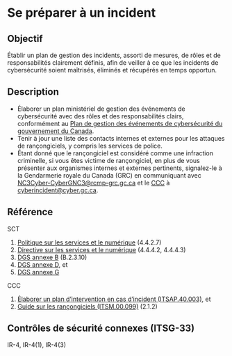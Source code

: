 # Se préparer à un incident

## Objectif

Établir un plan de gestion des incidents, assorti de mesures, de rôles et de responsabilités clairement définis, afin de veiller à ce que les incidents de cybersécurité soient maîtrisés, éliminés et récupérés en temps opportun.

## Description

- Élaborer un plan ministériel de gestion des événements de cybersécurité avec des rôles et des responsabilités clairs, conformément au [Plan de gestion des événements de cybersécurité du gouvernement du Canada](https://www.canada.ca/fr/gouvernement/systeme/gouvernement-numerique/securite-confidentialite-ligne/gestion-securite-identite/plan-gestion-evenements-cybersecurite-gouvernement-canada.html).
- Tenir à jour une liste des contacts internes et externes pour les attaques de rançongiciels, y compris les services de police.
- Étant donné que le rançongiciel est considéré comme une infraction criminelle, si vous êtes victime de rançongiciel, en plus de vous présenter aux organismes internes et externes pertinents, signalez-le à la Gendarmerie royale du Canada (GRC) en communiquant avec NC3Cyber-CyberGNC3@rcmp-grc.gc.ca et le [CCC](https://cyber.gc.ca/fr/cyberincidents) à cyberincident@cyber.gc.ca.

## Référence

SCT

1. [Politique sur les services et le numérique](https://www.tbs-sct.gc.ca/pol/doc-fra.aspx?id=32603) (4.4.2.7)
2. [Directive sur les services et le numérique](https://www.tbs-sct.gc.ca/pol/doc-fra.aspx?id=32601) (4.4.4.2, 4.4.4.3)
3. [DGS annexe B](https://www.tbs-sct.gc.ca/pol/doc-fra.aspx?id=32611) (B.2.3.10)
4. [DGS annexe D](https://www.tbs-sct.gc.ca/pol/doc-fra.aspx?id=32611), et
5. [DGS annexe G](https://www.tbs-sct.gc.ca/pol/doc-fra.aspx?id=32611)

CCC

1. [Élaborer un plan d’intervention en cas d’incident (ITSAP.40.003)](https://cyber.gc.ca/fr/orientation/elaborer-un-plan-dintervention-en-cas-dincident-itsap40003), et
2. [Guide sur les rançongiciels (ITSM.00.099)](https://cyber.gc.ca/fr/orientation/guide-sur-les-rancongiciels-itsm00099) (2.1.2)

## Contrôles de sécurité connexes (ITSG-33)

IR-4, IR-4(1), IR-4(3)
